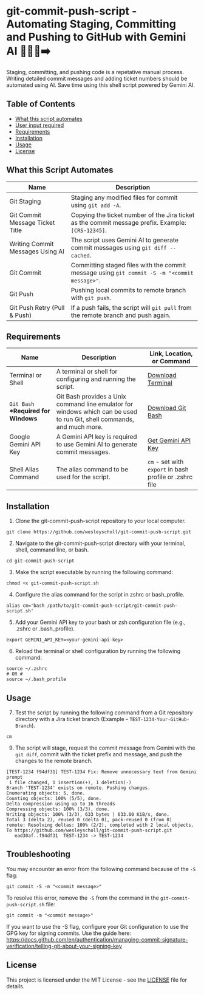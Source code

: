 # git-commit-push-script - Automating Staging, Committing and Pushing to GitHub with Gemini AI 👨🏻‍💻➡️

Staging, committing, and pushing code is a repetative manual process. Writing detailed commit messages and adding ticket numbers should be automated using AI. Save time using this shell script powered by Gemini AI.

## Table of Contents

- [What this script automates](#what-this-script-automates)
- [User input required](#user-input-required)
- [Requirements](#requirements)
- [Installation](#installation)
- [Usage](#usage)
- [License](#license)

## What this Script Automates

| Name                             | Description                                                                                        |
| -------------------------------- | -------------------------------------------------------------------------------------------------- |
| Git Staging                      | Staging any modified files for commit using `git add -A`.                                          |
| Git Commit Message Ticket Title  | Copying the ticket number of the Jira ticket as the commit message prefix. Example: `[CRS-12345]`. |
| Writing Commit Messages Using AI | The script uses Gemini AI to generate commit messages using `git diff --cached`.                   |
| Git Commit                       | Committing staged files with the commit message using `git commit -S -m "<commit message>"`.       |
| Git Push                         | Pushing local commits to remote branch with `git push`.                                            |
| Git Push Retry (Pull & Push)     | If a push fails, the script will `git pull` from the remote branch and push again.                 |

## Requirements

| Name                                  | Description                                                                                                             | Link, Location, or Command                                 |
| ------------------------------------- | ----------------------------------------------------------------------------------------------------------------------- | ---------------------------------------------------------- |
| Terminal or Shell                     | A terminal or shell for configuring and running the script.                                                             | [Download Terminal](https://www.apple.com/macos/terminal/) |
| `Git Bash` **\*Required for Windows** | Git Bash provides a Unix command line emulator for windows which can be used to run Git, shell commands, and much more. | [Download Git Bash](https://gitforwindows.org/)            |
| Google Gemini API Key                 | A Gemini API key is required to use Gemini AI to generate commit messages.                                              | [Get Gemini API Key](https://www.getgemini.ai/)            |
| Shell Alias Command                   | The alias command to be used for the script.                                                                            | `cm` - set with `export` in bash profile or .zshrc file    |


## Installation

1. Clone the git-commit-push-script repository to your local computer.

```shell
git clone https://github.com/wesleyscholl/git-commit-push-script.git
```

2. Navigate to the git-commit-push-script directory with your terminal, shell, command line, or bash.

```shell
cd git-commit-push-script
```

3. Make the script executable by running the following command:

```shell
chmod +x git-commit-push-script.sh
```

4. Configure the alias command for the script in zshrc or bash_profile.

```shell
alias cm='bash /path/to/git-commit-push-script/git-commit-push-script.sh'
```

5. Add your Gemini API key to your bash or zsh configuration file (e.g., .zshrc or .bash_profile).

```shell
export GEMINI_API_KEY=<your-gemini-api-key>
```


6. Reload the terminal or shell configuration by running the following command:

```shell
source ~/.zshrc
# OR #
source ~/.bash_profile
```

## Usage

7. Test the script by running the following command from a Git repository directory with a Jira ticket branch (Example - `TEST-1234-Your-GitHub-Branch`).

```shell
cm
```

9. The script will stage, request the commit message from Gemini with the `git diff`, commit with the ticket prefix and message, and push the changes to the remote branch.

```shell
[TEST-1234 f94df31] TEST-1234 Fix: Remove unnecessary text from Gemini prompt
 1 file changed, 1 insertion(+), 1 deletion(-)
Branch 'TEST-1234' exists on remote. Pushing changes.
Enumerating objects: 5, done.
Counting objects: 100% (5/5), done.
Delta compression using up to 16 threads
Compressing objects: 100% (3/3), done.
Writing objects: 100% (3/3), 633 bytes | 633.00 KiB/s, done.
Total 3 (delta 2), reused 0 (delta 0), pack-reused 0 (from 0)
remote: Resolving deltas: 100% (2/2), completed with 2 local objects.
To https://github.com/wesleyscholl/git-commit-push-script.git
   ead30af..f94df31  TEST-1234 -> TEST-1234
```

## Troubleshooting

You may encounter an error from the following command because of the `-S` flag:

```shell
git commit -S -m "<commit message>"
```

To resolve this error, remove the `-S` from the command in the `git-commit-push-script.sh` file:

```shell
git commit -m "<commit message>"
```

If you want to use the -S flag, configure your Git configuration to use the GPG key for signing commits.
Use the guide here: <https://docs.github.com/en/authentication/managing-commit-signature-verification/telling-git-about-your-signing-key>

## License

This project is licensed under the MIT License - see the [LICENSE](LICENSE) file for details.
